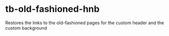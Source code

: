 # tb-old-fashioned-hnb

Restores the links to the old-fashioned pages for the custom header and the custom background